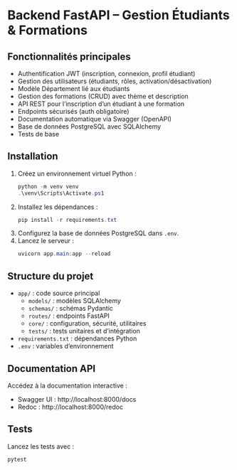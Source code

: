 # Backend FastAPI – Gestion Étudiants & Formations

## Fonctionnalités principales
- Authentification JWT (inscription, connexion, profil étudiant)
- Gestion des utilisateurs (étudiants, rôles, activation/désactivation)
- Modèle Département lié aux étudiants
- Gestion des formations (CRUD) avec thème et description
- API REST pour l’inscription d’un étudiant à une formation
- Endpoints sécurisés (auth obligatoire)
- Documentation automatique via Swagger (OpenAPI)
- Base de données PostgreSQL avec SQLAlchemy
- Tests de base

## Installation

1. Créez un environnement virtuel Python :
   ```powershell
   python -m venv venv
   .\venv\Scripts\Activate.ps1
   ```
2. Installez les dépendances :
   ```powershell
   pip install -r requirements.txt
   ```
3. Configurez la base de données PostgreSQL dans `.env`.
4. Lancez le serveur :
   ```powershell
   uvicorn app.main:app --reload
   ```

## Structure du projet
- `app/` : code source principal
  - `models/` : modèles SQLAlchemy
  - `schemas/` : schémas Pydantic
  - `routes/` : endpoints FastAPI
  - `core/` : configuration, sécurité, utilitaires
  - `tests/` : tests unitaires et d’intégration
- `requirements.txt` : dépendances Python
- `.env` : variables d’environnement

## Documentation API
Accédez à la documentation interactive :
- Swagger UI : http://localhost:8000/docs
- Redoc : http://localhost:8000/redoc

## Tests
Lancez les tests avec :
```powershell
pytest
```
